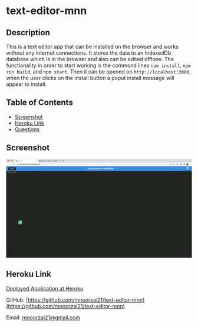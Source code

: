 # text-editor-mnn

## Description

This is a text editor app that can be installed on the browser and works without any internet connections. It stores the data to an IndexedDb database which is in the browser and also can be edited offlone. The functionality in order to start working is the commond lines `npm install`, `npm run build`, and `npm start`. Then it can be opened on `http://localhost:3000`, when the user clicks on the install button a poput install message will appear to install.

## Table of Contents

- [Screenshot](#Screenshot)
- [Heroku Link](#Link)
- [Questions](#Questions)

## Screenshot

![Text-Editor Screenshot](./client/src/images/text-editor-sreenshot.png)

## Heroku Link

[Deployed Application at Heroku](https://text-editor-mnn.herokuapp.com/)

GitHub: [https://github.com/mnoorzai21/text-editor-mnn](https://github.com/mnoorzai21/text-editor-mnn)

Email: [mnoorzai21@gmail.com](mnoorzai21@gmail.com)
